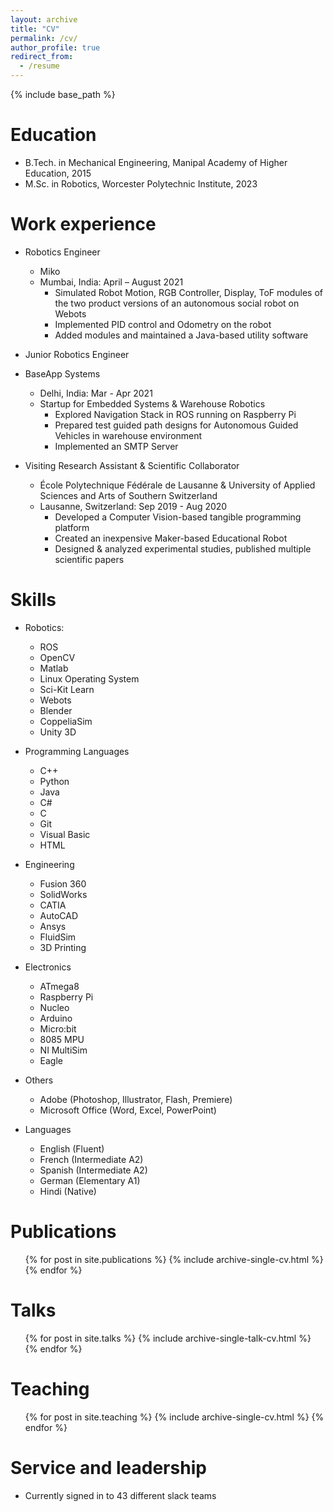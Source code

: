 ```yaml
---
layout: archive
title: "CV"
permalink: /cv/
author_profile: true
redirect_from:
  - /resume
---
```


{% include base_path %}

Education
======
* B.Tech. in Mechanical Engineering, Manipal Academy of Higher Education, 2015
* M.Sc. in Robotics, Worcester Polytechnic Institute, 2023
<!-- * Ph.D in Version Control Theory, GitHub University, 2018 (expected) -->

Work experience
======
* Robotics Engineer
  * Miko 
  * Mumbai, India: April – August 2021
    * Simulated Robot Motion, RGB Controller, Display, ToF modules of the two product versions of an autonomous social robot on Webots
    * Implemented PID control and Odometry on the robot 
    * Added modules and maintained a Java-based utility software

* Junior Robotics Engineer																							  
* BaseApp Systems
  * Delhi, India: Mar - Apr 2021
  * Startup for Embedded Systems & Warehouse Robotics
    * Explored Navigation Stack in ROS running on Raspberry Pi
    * Prepared test guided path designs for Autonomous Guided Vehicles in warehouse environment
    * Implemented an SMTP Server

* Visiting Research Assistant & Scientific Collaborator
  * École Polytechnique Fédérale de Lausanne & University of Applied Sciences and Arts of Southern Switzerland
  * Lausanne, Switzerland: Sep 2019 - Aug 2020
    * Developed a Computer Vision-based tangible programming platform 
    * Created an inexpensive Maker-based Educational Robot
    * Designed & analyzed experimental studies, published multiple scientific papers
  
Skills
======
* Robotics:
  *  ROS
  *  OpenCV
  *  Matlab
  *  Linux Operating System
  *  Sci-Kit Learn
  *  Webots
  *  Blender
  *  CoppeliaSim
  *  Unity 3D

* Programming Languages
  * C++
  * Python
  * Java
  * C#
  * C
  * Git
  * Visual Basic
  * HTML

* Engineering
  * Fusion 360
  * SolidWorks
  * CATIA
  * AutoCAD
  * Ansys
  * FluidSim
  * 3D Printing

* Electronics
  * ATmega8
  * Raspberry Pi
  * Nucleo
  * Arduino
  * Micro:bit
  * 8085 MPU
  * NI MultiSim
  * Eagle

* Others
  * Adobe (Photoshop, Illustrator, Flash, Premiere)
  * Microsoft Office (Word, Excel, PowerPoint)

* Languages
  * English (Fluent)
  * French (Intermediate A2)
  * Spanish (Intermediate A2)
  * German (Elementary A1)
  * Hindi (Native)


Publications
======
  <ul>{% for post in site.publications %}
    {% include archive-single-cv.html %}
  {% endfor %}</ul>
  
Talks
======
  <ul>{% for post in site.talks %}
    {% include archive-single-talk-cv.html %}
  {% endfor %}</ul>
  
Teaching
======
  <ul>{% for post in site.teaching %}
    {% include archive-single-cv.html %}
  {% endfor %}</ul>
  
Service and leadership
======
* Currently signed in to 43 different slack teams
